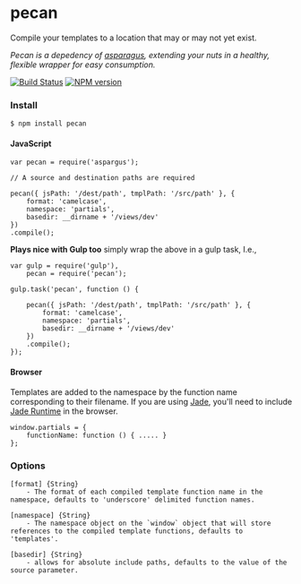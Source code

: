 pecan
=====

Compile your templates to a location that may or may not yet exist.

*Pecan is a depedency of [asparagus](http://joechapman.github.io/asparagus/), extending your nuts in a healthy, flexible wrapper for easy consumption.*

[![Build Status](https://travis-ci.org/JoeChapman/pecan.svg?branch=master)](https://travis-ci.org/JoeChapman/pecan)
[![NPM version](https://badge.fury.io/js/pecan.svg)](http://badge.fury.io/js/pecan)

### Install

```
$ npm install pecan
```

#### JavaScript
```
var pecan = require('aspargus');

// A source and destination paths are required

pecan({ jsPath: '/dest/path', tmplPath: '/src/path' }, {
    format: 'camelcase',
    namespace: 'partials',
    basedir: __dirname + '/views/dev'
})
.compile();
```

**Plays nice with Gulp too** simply wrap the above in a gulp task, I.e.,

```
var gulp = require('gulp'),
    pecan = require('pecan');

gulp.task('pecan', function () {

    pecan({ jsPath: '/dest/path', tmplPath: '/src/path' }, {
        format: 'camelcase',
        namespace: 'partials',
        basedir: __dirname + '/views/dev'
    })
    .compile();
});
```

#### Browser
Templates are added to the namespace by the function name corresponding to their filename.
If you are using [Jade](http://jade-lang.com/), you'll need to include [Jade Runtime](https://raw.githubusercontent.com/visionmedia/jade/master/runtime.js) in the browser.
```
window.partials = {
    functionName: function () { ..... }
};
```

### Options
```
[format] {String}
    - The format of each compiled template function name in the namespace, defaults to 'underscore' delimited function names.

[namespace] {String}
    - The namespace object on the `window` object that will store references to the compiled template functions, defaults to 'templates'.

[basedir] {String}
    - allows for absolute include paths, defaults to the value of the source parameter.

```
